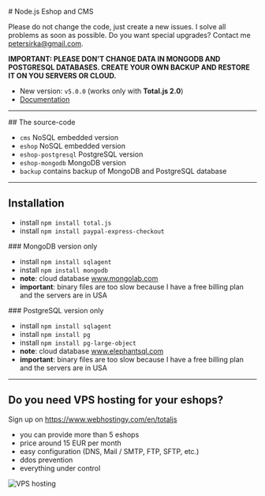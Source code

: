 # Node.js Eshop and CMS

Please do not change the code, just create a new issues. I solve all problems as soon as possible. Do you want special upgrades? Contact me <petersirka@gmail.com>.

__IMPORTANT: PLEASE DON'T CHANGE DATA IN MONGODB AND POSTGRESQL DATABASES. CREATE YOUR OWN BACKUP AND RESTORE IT ON YOU SERVERS OR CLOUD.__

- New version: `v5.0.0` (works only with __Total.js 2.0__)
- [Documentation](http://docs.totaljs.com/eshop-cms/latest.html)

---

## The source-code

- `cms` NoSQL embedded version
- `eshop` NoSQL embedded version
- `eshop-postgresql` PostgreSQL version
- `eshop-mongodb` MongoDB version
- `backup` contains backup of MongoDB and PostgreSQL database


---

## Installation

- install `npm install total.js`
- install `npm install paypal-express-checkout`

### MongoDB version only

- install `npm install sqlagent`
- install `npm install mongodb`
- __note__: cloud database www.mongolab.com
- __important__: binary files are too slow because I have a free billing plan and the servers are in USA

### PostgreSQL version only

- install `npm install sqlagent`
- install `npm install pg`
- install `npm install pg-large-object`
- __note__: cloud database www.elephantsql.com
- __important__: binary files are too slow because I have a free billing plan and the servers are in USA

---

## Do you need VPS hosting for your eshops?

Sign up on <https://www.webhostingy.com/en/totaljs>

- you can provide more than 5 eshops
- price around 15 EUR per month
- easy configuration (DNS, Mail / SMTP, FTP, SFTP, etc.)
- ddos prevention
- everything under control

![VPS hosting](https://www.totaljs.com/img/eshop-vps-hosting.jpg)
